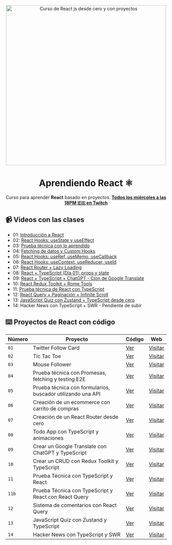 <div align="center">

<img alt="Curso de React js desde cero y con proyectos" src="https://user-images.githubusercontent.com/1561955/212888793-fd719e58-b0c2-4d03-9c55-38e3e79ebc17.png" width="500" />

# Aprendiendo React ⚛️

Curso para aprender **React** basado en proyectos.
**[Todos los miércoles a las 18PM 🇪🇸 en Twitch](https://twitch.tv/midudev)**

</div>

## 📹 Videos con las clases

- 01: [Introducción a React](https://www.youtube.com/watch?v=7iobxzd_2wY)
- 02: [React Hooks: useState y useEffect](https://www.youtube.com/watch?v=qkzcjwnueLA&feature=youtu.be)
- 03: [Prueba técnica con lo aprendido](https://www.youtube.com/watch?v=XYpadB4VadY&feature=youtu.be)
- 04: [Fetching de datos y Custom Hooks](https://youtu.be/x-LcbVw99o8)
- 05: [React Hooks: useRef, useMemo, useCallback](https://youtu.be/GOEiMwDJ3lc)
- 06: [React Hooks: useContext, useReducer, useId](https://www.youtube.com/watch?v=B9tDYAZZxcE)
- 07: [React Router + Lazy Loading](https://www.youtube.com/watch?v=K2NcGYajvY4)
- 08: [React + TypeScript (Día 01): props y state](https://www.youtube.com/watch?v=4lAYfsq-2TE)
- 09: [React + TypeScript + ChatGPT - Clon de Google Translate](https://www.youtube.com/watch?v=kZhabulNCUc)
- 10: [React Redux Toolkit + Rome Tools](https://www.youtube.com/watch?v=bEEjuwujbbU)
- 11: [Prueba técnica de React con TypeScript](https://www.youtube.com/watch?v=mNJOWXc83Y4)
- 12: [React Query + Paginación + Infinite Scroll](https://www.youtube.com/watch?v=WKfVjQUa6nE)
- 13: [JavaScript Quiz con Zustand + TypeScript desde cero](https://www.youtube.com/watch?v=p2wF2wRjcN0)
- 14: Hacker News con TypeScript + SWR - Pendiente de subir

## ⌨️ Proyectos de React con código

| Número | Proyecto                                                    | Código                                                   | Web                                       |
| ------ | ----------------------------------------------------------- | -------------------------------------------------------- | ----------------------------------------- |
| `01`   | Twitter Follow Card                                         | [Ver](projects/01-twitter-follow-card/)                  | [Visitar](https://midu-react-01.surge.sh) |
| `02`   | Tic Tac Toe                                                 | [Ver](projects/02-tic-tac-toe/)                          | [Visitar](https://midu-react-02.surge.sh) |
| `03`   | Mouse Follower                                              | [Ver](projects/03-mouse-follower)                        | [Visitar](https://midu-react-03.surge.sh) |
| `04`   | Prueba técnica con Promesas, fetching y testing E2E         | [Ver](projects/04-react-prueba-tecnica)                  | [Visitar](https://midu-react-04.surge.sh) |
| `05`   | Prueba técnica con formularios, buscador utilizando una API | [Ver](projects/05-react-buscador-peliculas)              | [Visitar](https://midu-react-05.surge.sh) |
| `06`   | Creación de un ecommerce con carrito de compras             | [Ver](projects/06-shopping-cart)                         | [Visitar](https://midu-react-06.surge.sh) |
| `07`   | Creación de un React Router desde cero                      | [Ver](projects/07-erickpac-router)                       | [Visitar](https://midu-react-07.surge.sh) |
| `08`   | Todo App con TypeScript y animaciones                       | [Ver](projects/08-todo-app-typescript)                   | [Visitar](https://midu-react-08.surge.sh) |
| `09`   | Crear un Google Translate con ChatGPT y TypeScript          | [Ver](projects/09-google-translate-clone/)               | [Visitar](https://midu-react-09.surge.sh) |
| `10`   | Crear un CRUD con Redux Toolkit y TypeScript                | [Ver](projects/10-crud-redux/)                           | [Visitar](https://midu-react-10.surge.sh) |
| `11`   | Prueba Técnica con TypeScript y React                       | [Ver](projects/11-ts-tech-assessment/)                   | [Visitar](https://midu-react-11.surge.sh) |
| `11b`  | Prueba Técnica con TypeScript y React con React Query       | [Ver](projects/11b-ts-tech-assessment-with-react-query/) | [Visitar](https://midu-react-11.surge.sh) |
| `12`   | Sistema de comentarios con React Query                      | [Ver](projects/12-comments-react-query)                  | [Visitar](https://midu-react-12.surge.sh) |
| `13`   | JavaScript Quiz con Zustand y TypeScript                    | [Ver](projects/13-javascript-quiz-con-zustand/)          | [Visitar](https://midu-react-13.surge.sh) |
| `14`   | Hacker News con TypeScript y SWR                            | [Ver](projects/14-hacker-news-prueba-tecnica)            | [Visitar](https://midu-react-14.surge.sh) |
